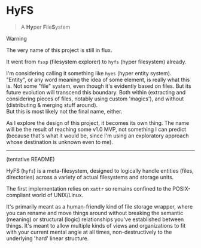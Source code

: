 # HyFS
> A **Hy**per **F**ile**S**ystem

> [!WARNING]
> The very name of this project is still in flux.  
> 
> It went from `fsxp` (filesystem explorer) to `hyfs` (hyper filesystem) already.  
> 
> I'm considering calling it something like `hyes` (hyper entity system).  
> "Entity", or any word meaning the idea of some element, is really what this is. Not some "file" system, even though it's evidently based on files. But its future evolution will transcend this boundary. Both within (extracting and considering pieces of files, notably using custom 'magics'), and without (distributing & merging stuff around).  
> But this is most likely not the final name, either.
> 
> As I explore the design of this project, it becomes its own thing. The name will be the result of reaching some v1.0 MVP, not something I can predict (because that's what it would be, since I'm using an exploratory approach whose destination is unknown even to me).

----

(tentative README)

HyFS (`hyfs`) is a meta-filesystem, designed to logically handle entities (files, directories) across a variety of actual filesystems and storage units.

The first implementation relies on `xattr` so remains confined to the POSIX-compliant world of UNIX/Linux.

It's primarily meant as a human-friendly kind of file storage wrapper, where you can rename and move things around without breaking the semantic (meaning) or structural (logic) relationships you've established between things. It's meant to allow multiple kinds of views and organizations to fit with your current mental angle at all times, non-destructively to the underlying 'hard' linear structure.

